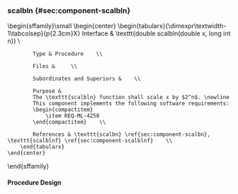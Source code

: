 ### scalbln  {#sec:component-scalbln}

\begin{sffamily}\small
	\begin{center}
		\begin{tabularx}{\dimexpr\textwidth-1\tabcolsep}{p{2.3cm}X}
			Interface       & \texttt{double scalbln(double x, long int n)} \\ 
			
			Type & Procedure    \\ 
			
			Files &     \\ 
			
			Subordinates and Superiors &    \\ 
			
			Purpose & 
			The \texttt{scalbln} function shall scale x by $2^n$. \newline
			This component implements the following software requirements:
			\begin{compactitem}
				\item REQ-ML-4250
			\end{compactitem}    \\ 
			
			References & \texttt{scalbn} \ref{sec:component-scalbn}, \texttt{scalblnf} \ref{sec:component-scalblnf}    \\ 
		\end{tabularx}
	\end{center}
\end{sffamily}

#### Procedure Design
